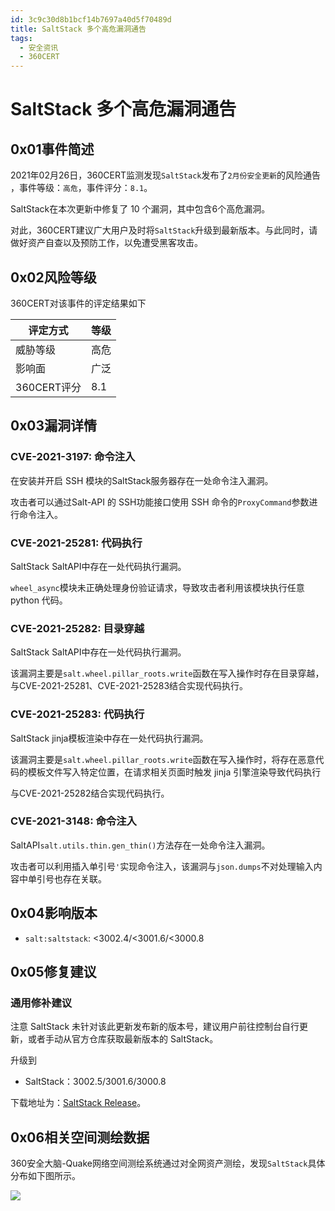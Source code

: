 ```yaml
---
id: 3c9c30d8b1bcf14b7697a40d5f70489d
title: SaltStack 多个高危漏洞通告
tags: 
  - 安全资讯
  - 360CERT
---
```


# SaltStack 多个高危漏洞通告

0x01事件简述
--------


2021年02月26日，360CERT监测发现`SaltStack`发布了`2月份安全更新`的风险通告 ，事件等级：`高危`，事件评分：`8.1`。

SaltStack在本次更新中修复了 10 个漏洞，其中包含6个高危漏洞。

对此，360CERT建议广大用户及时将`SaltStack`升级到最新版本。与此同时，请做好资产自查以及预防工作，以免遭受黑客攻击。

0x02风险等级
--------

360CERT对该事件的评定结果如下



| 评定方式 | 等级 |
| --- | --- |
| 威胁等级 | 高危 |
| 影响面 | 广泛 |
| 360CERT评分 | 8.1 |

0x03漏洞详情
--------

### CVE-2021-3197: 命令注入

在安装并开启 SSH 模块的SaltStack服务器存在一处命令注入漏洞。

攻击者可以通过Salt-API 的 SSH功能接口使用 SSH 命令的`ProxyCommand`参数进行命令注入。

### CVE-2021-25281: 代码执行

SaltStack SaltAPI中存在一处代码执行漏洞。

`wheel_async`模块未正确处理身份验证请求，导致攻击者利用该模块执行任意 python 代码。

### CVE-2021-25282: 目录穿越

SaltStack SaltAPI中存在一处代码执行漏洞。

该漏洞主要是`salt.wheel.pillar_roots.write`函数在写入操作时存在目录穿越，与CVE-2021-25281、CVE-2021-25283结合实现代码执行。

### CVE-2021-25283: 代码执行

SaltStack jinja模板渲染中存在一处代码执行漏洞。

该漏洞主要是`salt.wheel.pillar_roots.write`函数在写入操作时，将存在恶意代码的模板文件写入特定位置，在请求相关页面时触发 jinja 引擎渲染导致代码执行

与CVE-2021-25282结合实现代码执行。

### CVE-2021-3148: 命令注入

SaltAPI`salt.utils.thin.gen_thin()`方法存在一处命令注入漏洞。

攻击者可以利用插入单引号`'`实现命令注入，该漏洞与`json.dumps`不对处理输入内容中单引号也存在关联。

0x04影响版本
--------

- `salt:saltstack`: <3002.4/<3001.6/<3000.8

0x05修复建议
--------

### 通用修补建议

注意 SaltStack 未针对该此更新发布新的版本号，建议用户前往控制台自行更新，或者手动从官方仓库获取最新版本的 SaltStack。

升级到

- SaltStack：3002.5/3001.6/3000.8

下载地址为：[SaltStack Release](https://github.com/saltstack/salt/releases)。

0x06相关空间测绘数据
------------

360安全大脑-Quake网络空间测绘系统通过对全网资产测绘，发现`SaltStack`具体分布如下图所示。

![](https://p403.ssl.qhimgs4.com/t01cce691807b73685a.png)